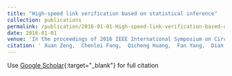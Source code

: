 ```yaml
---
title: "High-speed link verification based on statistical inference"
collection: publications
permalink: /publication/2016-01-01-High-speed-link-verification-based-on-statistical-inference
date: 2016-01-01
venue: 'In the proceedings of 2016 IEEE International Symposium on Circuits and Systems (ISCAS)'
citation: ' Xuan Zeng,  Chenlei Fang,  Qicheng Huang,  Fan Yang,  Dian Zhou,  Wei Cai,  Weiping Shi, &quot;High-speed link verification based on statistical inference.&quot; In the proceedings of 2016 IEEE International Symposium on Circuits and Systems (ISCAS), 2016.'
---
```

Use [Google Scholar](https://scholar.google.com/scholar?q=High+speed+link+verification+based+on+statistical+inference){:target="_blank"} for full citation
